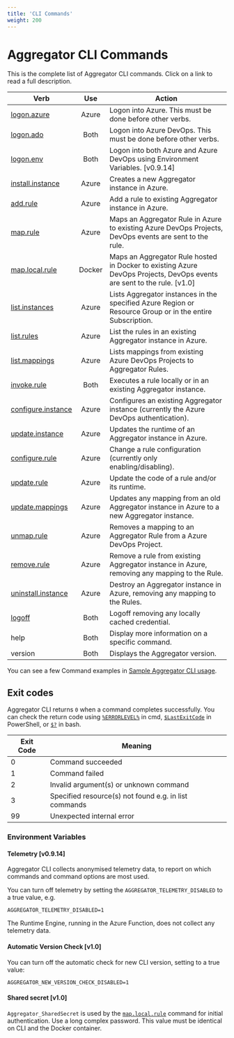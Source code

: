 ```yaml
---
title: 'CLI Commands'
weight: 200
---
```


# Aggregator CLI Commands

This is the complete list of Aggregator CLI commands. Click on a link to read a full description.

 Verb                                                           | Use  | Action
----------------------------------------------------------------|:----:|----------------------------------------
[logon.azure](authentication-commands/#logonazure)              |Azure | Logon into Azure. This must be done before other verbs.
[logon.ado](authentication-commands/#logonado)                  | Both | Logon into Azure DevOps. This must be done before other verbs.
[logon.env](authentication-commands/#logonenv)                  | Both | Logon into both Azure and Azure DevOps using Environment Variables. [v0.9.14]
[install.instance](instance-commands/#installinstance)          |Azure | Creates a new Aggregator instance in Azure. 
[add.rule](rule-commands/#addrule)                              |Azure | Add a rule to existing Aggregator instance in Azure.
[map.rule](map-commands/#maprule)                               |Azure | Maps an Aggregator Rule in Azure to existing Azure DevOps Projects, DevOps events are sent to the rule.
[map.local.rule](map-commands/#maplocalrule-v10)                |Docker| Maps an Aggregator Rule hosted in Docker to existing Azure DevOps Projects, DevOps events are sent to the rule. [v1.0]
[list.instances](info-commands/#listinstances)                  |Azure | Lists Aggregator instances in the specified Azure Region or Resource Group or in the entire Subscription.
[list.rules](info-commands/#listrules)                          |Azure | List the rules in an existing Aggregator instance in Azure.
[list.mappings](info-commands/#listmappings)                    |Azure | Lists mappings from existing Azure DevOps Projects to Aggregator Rules.
[invoke.rule](rule-commands/#invokerule)                        | Both | Executes a rule locally or in an existing Aggregator instance.
[configure.instance](instance-commands/#configureinstance)      |Azure | Configures an existing Aggregator instance (currently the Azure DevOps authentication).
[update.instance](instance-commands/#updateinstance)            |Azure | Updates the runtime of an Aggregator instance in Azure.
[configure.rule](rule-commands/#configurerule)                  |Azure | Change a rule configuration (currently only enabling/disabling).
[update.rule](rule-commands/#updaterule)                        |Azure | Update the code of a rule and/or its runtime.
[update.mappings](map-commands/#updatemappings-v101)            |Azure | Updates any mapping from an old Aggregator instance in Azure to a new Aggregator instance.
[unmap.rule](map-commands/#unmaprule)                           |Azure | Removes a mapping to an Aggregator Rule from a Azure DevOps Project.
[remove.rule](rule-commands/#removerule)                        |Azure | Remove a rule from existing Aggregator instance in Azure, removing any mapping to the Rule.
[uninstall.instance](instance-commands/#uninstallinstance)      |Azure | Destroy an Aggregator instance in Azure, removing any mapping to the Rules.
[logoff](authentication-commands/#logoff)                       | Both | Logoff removing any locally cached credential.
help                                                            | Both | Display more information on a specific command.
version                                                         | Both | Displays the Aggregator version.

You can see a few Command examples in [Sample Aggregator CLI usage](command-examples/).


## Exit codes

Aggregator CLI returns `0` when a command completes successfully. You can check the return code using [`%ERRORLEVEL%`](https://ss64.com/nt/errorlevel.html) in cmd, [`$LastExitCode`](https://docs.microsoft.com/en-us/powershell/module/microsoft.powershell.core/about/about_automatic_variables) in PowerShell, or [`$?`](https://www.tldp.org/LDP/abs/html/exit-status.html) in bash.

 Exit Code | Meaning
-----------|---------------------------
         0 | Command succeeded
         1 | Command failed
         2 | Invalid argument(s) or unknown command
         3 | Specified resource(s) not found e.g. in list commands
        99 | Unexpected internal error


### Environment Variables

#### Telemetry [v0.9.14]
Aggregator CLI collects anonymised telemetry data, to report on which commands and command options are most used.

You can turn off telemetry by setting the `AGGREGATOR_TELEMETRY_DISABLED` to a true value, e.g.

```Batchfile
AGGREGATOR_TELEMETRY_DISABLED=1
```

The Runtime Engine, running in the Azure Function, does not collect any telemetry data.

#### Automatic Version Check [v1.0]

You can turn off the automatic check for new CLI version, setting to a true value:

```Batchfile
AGGREGATOR_NEW_VERSION_CHECK_DISABLED=1
```

#### Shared secret [v1.0]

`Aggregator_SharedSecret` is used by the [`map.local.rule`](map-commands/#maplocalrule-v10) command for initial authentication.
Use a long complex password.
This value must be identical on CLI and the Docker container.

